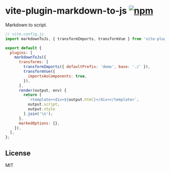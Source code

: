 # vite-plugin-markdown-to-js [![npm](https://img.shields.io/npm/v/vite-plugin-markdown-to-js.svg)](https://npmjs.com/package/vite-plugin-markdown-to-js)

Markdown to script.

```js
// vite.config.js
import markdownToJs, { transformImports, transformVue } from 'vite-plugin-markdown-to-js';

export default {
  plugins: [
    markdownToJs({
      transforms: [
        transformImports({ defaultPrefix: 'demo', base: './' }),
        transformVue({
          importsAsComponents: true,
        }),
      ],
      render(output, env) {
        return [
          `<template><div>${output.html}</div></template>`,
          output.script,
          output.style
        ].join('\n');
      },
      markedOptions: {},
    }),
  ],
};
```

## License

MIT
